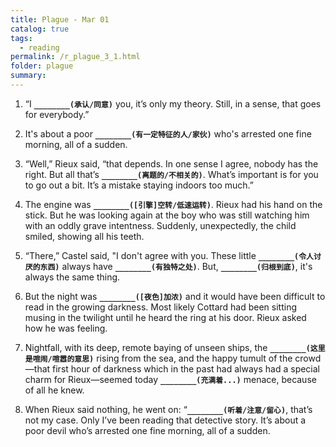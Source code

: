 ```yaml
---
title: Plague - Mar 01
catalog: true
tags: 
  - reading
permalink: /r_plague_3_1.html
folder: plague
summary: 
---
```



1.  “I <b data-toggle="tooltip" data-original-title="{{site.data.answers.plag_d_19_a1}}">`________(承认/同意)`</b> you, it’s only my theory. Still, in a sense, that goes for everybody.”

2.  It's about a poor <b data-toggle="tooltip" data-original-title="{{site.data.answers.plag_d_19_b1}}">`________(有一定特征的人/家伙)`</b> who's arrested one fine morning, all of a sudden.

3.  “Well,” Rieux said, “that depends. In one sense I agree, nobody has the right. But all that’s <b data-toggle="tooltip" data-original-title="{{site.data.answers.plag_d_19_c1}}">`________(离题的/不相关的)`</b>. What’s important is for you to go out a bit. It’s a mistake staying indoors too much.”

4.  The engine was <b data-toggle="tooltip" data-original-title="{{site.data.answers.plag_d_19_d1}}">`________([引擎]空转/低速运转)`</b>. Rieux had his hand on the stick. But he was looking again at the boy who was still watching him with an oddly grave intentness. Suddenly, unexpectedly, the child smiled, showing all his teeth.

5.  “There,” Castel said, "I don't agree with you. These little <b data-toggle="tooltip" data-original-title="{{site.data.answers.plag_d_19_e1}}">`________(令人讨厌的东西)`</b> always have <b data-toggle="tooltip" data-original-title="{{site.data.answers.plag_d_19_e2}}">`________(有独特之处)`</b>. But, <b data-toggle="tooltip" data-original-title="{{site.data.answers.plag_d_19_e3}}">`________(归根到底)`</b>, it's always the same thing.

6.  But the night was <b data-toggle="tooltip" data-original-title="{{site.data.answers.plag_d_19_f1}}">`________([夜色]加浓)`</b> and it would have been difficult to read in the growing darkness. Most likely Cottard had been sitting musing in the twilight until he heard the ring at his door. Rieux asked how he was feeling.

7.  Nightfall, with its deep, remote baying of unseen ships, the <b data-toggle="tooltip" data-original-title="{{site.data.answers.plag_d_19_g1}}">`________(这里是喧闹/喧嚣的意思)`</b> rising from the sea, and the happy tumult of the crowd—that first hour of darkness which in the past had always had a special charm for Rieux—seemed today <b data-toggle="tooltip" data-original-title="{{site.data.answers.plag_d_19_g2}}">`________(充满着...)`</b> menace, because of all he knew.

8.  When Rieux said nothing, he went on: “<b data-toggle="tooltip" data-original-title="{{site.data.answers.plag_d_19_h1}}">`________(听着/注意/留心)`</b>, that’s not my case. Only I’ve been reading that detective story. It’s about a poor devil who’s arrested one fine morning, all of a sudden.